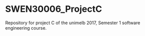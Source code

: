 # SWEN30006_ProjectC
Repository for project C of the unimelb 2017, Semester 1 software engineering course.
